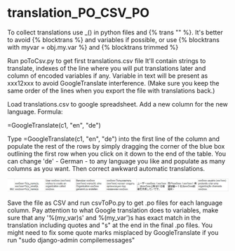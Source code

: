 # translation_PO_CSV_PO

To collect translations use \_() in python files and {% trans "" %}. It's better to avoid {% blocktrans %} and variables if possible, or use {% blocktrans with myvar = obj.my.var %} and {% blocktrans trimmed %}

Run poToCsv.py to get first translations.csv file
It'll contain strings to translate, indexes of the line where you will put translations later and column of encoded variables if any. Variable in text will be present as xxx12xxx to avoid GoogleTranslate interference.
(Make sure you keep the same order of the lines when you export the file with translations back.)

Load translations.csv to google spreadsheet. Add a new column for the new language. Formula:

=GoogleTranslate(c1, "en", "de")

Type =GoogleTranslate(c1, "en", "de")  into the first line of the column and populate the rest of the rows by simply dragging the corner of the blue box outlining the first row when you click on it down to the end of the table. You can change 'de' - German - to any language you like and populate as many columns as you want. Then correct awkward automatic translations. 

<img src="https://raw.githubusercontent.com/Dodotree/translation_PO_CSV_PO/master/translation_vars.JPG">

Save the file as CSV and run csvToPo.py to get .po files for each language column. Pay attention to what Google translation does to variables, make sure that any '%(my_var)s' and %(my_var')s has exact match in the translation including quotes and "s" at the end in the final .po files. You might need to fix some quote marks misplaced by GoogleTranslate if you run "sudo django-admin compilemessages"


